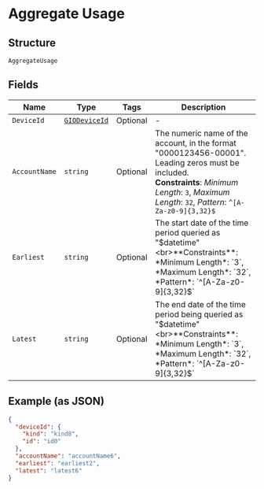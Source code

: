 
# Aggregate Usage

## Structure

`AggregateUsage`

## Fields

| Name | Type | Tags | Description |
|  --- | --- | --- | --- |
| `DeviceId` | [`GIODeviceId`](../../doc/models/gio-device-id.md) | Optional | - |
| `AccountName` | `string` | Optional | The numeric name of the account, in the format "0000123456-00001". Leading zeros must be included.<br>**Constraints**: *Minimum Length*: `3`, *Maximum Length*: `32`, *Pattern*: `^[A-Za-z0-9]{3,32}$` |
| `Earliest` | `string` | Optional | The start date of the time period queried as "$datetime"<br>**Constraints**: *Minimum Length*: `3`, *Maximum Length*: `32`, *Pattern*: `^[A-Za-z0-9]{3,32}$` |
| `Latest` | `string` | Optional | The end date of the time period being queried as "$datetime"<br>**Constraints**: *Minimum Length*: `3`, *Maximum Length*: `32`, *Pattern*: `^[A-Za-z0-9]{3,32}$` |

## Example (as JSON)

```json
{
  "deviceId": {
    "kind": "kind8",
    "id": "id0"
  },
  "accountName": "accountName6",
  "earliest": "earliest2",
  "latest": "latest6"
}
```

